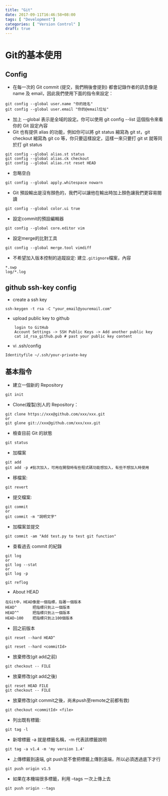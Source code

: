 ```yaml
---
title: "Git"
date: 2017-09-11T16:46:58+08:00
tags: [ "Development"]
categories: [ "Version Control" ]
draft: true
---
```


# Git的基本使用

## Config
- 在每一次的 Git commit (提交，我們稍後會提到) 都會記錄作者的訊息像是 name 及 email，因此我們使用下面的指令來設定：
```
git config --global user.name "你的姓名"
git config --global user.email "你的@email位址"
```

- 加上 --global 表示是全域的設定。你可以使用 git config --list 這個指令來看你的 Git 設定內容
- Git 也有提供 alias 的功能，例如你可以將 git status 縮寫為 git st，git checkout 縮寫為 git co 等，你只要這樣設定，這樣一來只要打 git st 就等同於打 git status
```
git config --global alias.st status
git config --global alias.ck checkout
git config --global alias.rst reset HEAD
```

- 忽略空白
```
git config --global apply.whitespace nowarn
```

- Git 預設輸出是沒有顏色的，我們可以讓他在輸出時加上顏色讓我們更容易閱讀
```
git config --global color.ui true
```

- 設定commit的預設編輯器
```
git config --global core.editor vim
```

- 設定merge的比對工具
```
git config --global merge.tool vimdiff
```

- 不希望加入版本控制的追蹤設定: 建立```.gitignore```檔案，內容
```
*.swp
log/*.log
```

## github ssh-key config
- create a ssh key
```
ssh-keygen -t rsa -C "your_email@youremail.com"
```

- upload public key to github
```
    login to GitHub
    Account Settings -> SSH Public Keys -> Add another public key
    cat id_rsa_github.pub # past your public key content
```

- vi .ssh/config
```
Identityfile ~/.ssh/your-private-key
```


## 基本指令
- 建立一個新的 Repository
```
git init
```

- Clone(複製)別人的 Repository：
```
git clone https://xxx@github.com/xxx/xxx.git
or
git glone git://xxx@github.com/xxx/xxx.git
```

- 檢查目前 Git 的狀態
```
git status
```

- 加檔案
```
git add
git add -p #批次加入，可用在開發時有些程式碼功能想加入，有些不想加入時使用
```

- 移檔案:
```
git revert
```

- 提交檔案:
```
git commit
or
git commit -m "說明文字"
```

- 加檔案並提交
```
git commit -am "Add test.py to test git function"
```

- 查看過去 commit 的紀錄
```
git log
or
git log --stat
or
git log -p

git reflog
```

- About HEAD
```
在Git中，HEAD像是一個指標，指著一個版本
HEAD^       把指標只到上一個版本
HEAD^^      把指標只到上一個版本
HEAD~100    把指標只到上100個版本
```

- 回之前版本
```
git reset --hard HEAD^

git reset --hard <commitId>
```

- 放棄修改(git add之前)
```
git checkout -- FILE
```

- 放棄修改(git add之後)
```
git reset HEAD FILE
git checkout -- FILE
```

- 放棄修改(git commit之後，尚未push至remote之前都有救)
```
git checkout <commitId> <file>
```

- 列出既有標籤:
```
git tag -l
```

- 新增標籤 -a 就是標籤名稱，-m 代表該標籤說明
```
git tag -a v1.4 -m 'my version 1.4'
```

- 上傳標籤到遠端, git push並不會把標籤上傳到遠端，所以必須透過底下才行 
```
git push origin v1.5
```

- 如果在本機端很多標籤，利用 –tags 一次上傳上去
```
git push origin --tags
```
